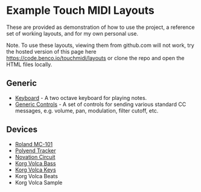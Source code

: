 # Example Touch MIDI Layouts

These are provided as demonstration of how to use the project, a reference set of working layouts, and for my own personal use. 

Note. To use these layouts, viewing them from github.com will not work, try the hosted version of this page here https://code.benco.io/touchmidi/layouts or clone the repo and open the HTML files locally.

## Generic

- [Keyboard](generic-keys.html) - A two octave keyboard for playing notes.
- [Generic Controls](generic-controls.html) - A set of controls for sending various standard CC messages, e.g. volume, pan, modulation, filter cutoff, etc.

## Devices

- [Roland MC-101](./mc-101.html)
- [Polyend Tracker](./tracker.html)
- [Novation Circuit](./circuit.html)
- [Korg Volca Bass](./volca-bass.html)
- [Korg Volca Keys](./volca-keys.html)
- Korg Volca Beats
- Korg Volca Sample
